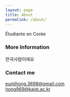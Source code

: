 ```yaml
---
layout: page
title: About
permalink: /about/
---
```


Étudiante en Corée

### More Information

한국사람이에요

### Contact me

[eunjihong.3698@gmail.com](mailto:eunjihong.3698@gmail.com)  
[hong969@kaist.ac.kr](mailto:hong969@kaist.ac.kr)